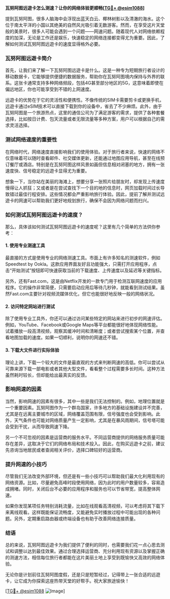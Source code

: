 **瓦努阿图远遊卡怎么测速？让你的网络体验更顺畅[[TG💪+ @esim1088](https://t.me/s/esim1088)]**

提到瓦努阿图，很多人脑海中会浮现出蓝天白云、椰林树影以及清澈的海水。这个位于南太平洋的小国以其绝美的自然风光吸引着无数游客。然而，在享受这片天堂般的美景时，很多人可能会遇到一个问题——网速问题。随着现代人对网络依赖程度的加深，无论是工作还是娱乐，快速稳定的网络连接都变得尤为重要。因此，了解如何测试瓦努阿图远遊卡的速度显得格外必要。

### 瓦努阿图远遊卡简介

首先，让我们来了解一下瓦努阿图远遊卡是什么。这是一种专为短期旅行者设计的移动数据卡，它能够提供便捷的数据服务，帮助你在瓦努阿图境内保持与外界的联系。这张卡通常支持多种网络频段，包括4G甚至部分地区的5G，这意味着即使在偏远地区，你也可能享受到不错的上网速度。

远遊卡的优势在于它的灵活性和便携性。不像传统的SIM卡需要剪卡或更换手机，远遊卡通过eSIM技术可以直接下载到你的设备中，省去了不少麻烦。此外，由于瓦努阿图是一个旅游热点，这里的通信公司为了满足游客的需求，提供了各种套餐选择，比如按日计费、包天流量或者无限流量等多种方案，用户可以根据自己的需求灵活选择。

### 测试网络速度的重要性

在网络时代，网络速度直接影响我们的使用体验。对于旅行者来说，快速的网络不仅意味着可以随时查看邮件、社交媒体更新，还能通过地图应用导航，甚至在线预订餐厅或酒店。特别是在瓦努阿图这样风景如画但信息相对闭塞的地方，拥有一张速度快、信号稳定的远遊卡显得尤为重要。

想象一下，当你站在美丽的海滩上，想要分享一张照片给朋友时，却发现上传速度慢得让人抓狂；又或者是在尝试查找下一个目的地的信息时，网页加载时间过长导致错过最佳行程安排。这些情况都会严重影响旅行体验。因此，提前了解并测试远遊卡的网速可以帮助我们更好地规划旅行，确保不会因为网络问题而扫兴。

### 如何测试瓦努阿图远遊卡的速度？

那么，具体该如何测试瓦努阿图远遊卡的速度呢？这里有几个简单的方法供你参考：

#### 1. 使用专业测速工具

最直接的方式是使用专业的网络测速工具。市面上有许多知名的测速软件，例如Speedtest by Ookla。这款应用界面友好且功能强大，只需打开应用程序，点击“开始测试”按钮即可快速获取当前的下载速度、上传速度以及延迟等关键指标。

另外，还有Fast.com，这是由Netflix开发的一款专门用于检测互联网速度的应用程序。它的操作非常简便，只需要启动应用后等待几秒钟，就能看到测试结果。虽然Fast.com主要针对视频流媒体优化，但它也能很好地反映一般的网络状况。

#### 2. 访问特定网站进行测试

除了使用专业工具外，你还可以通过访问某些特定的网站来进行初步的网速评估。例如，YouTube、Facebook或Google Maps等平台都能很好地体现网络性能。试着播放一段高清视频，观察其缓冲时间和清晰度；或者尝试搜索某个位置，并查看地图加载的速度。如果一切顺利，说明你的网速还不错。

#### 3. 下载大文件进行实际体验

理论上讲，下载一个较大的文件是最直观的方式来判断网速的高低。你可以尝试从可靠来源下载一部电影或者其他大型文件，看看整个过程需要多长时间。这种方法虽然耗时较长，但却能给出最真实的反馈。

### 影响网速的因素

当然，影响网速的因素有很多，其中一些是我们无法控制的。例如，地理位置就是一个重要因素。瓦努阿图作为一个群岛国家，许多地方的基础设施建设并不完善，尤其是在远离主要城市的区域，网络覆盖范围有限，信号强度也会受到影响。此外，天气条件也可能对网络质量产生一定影响，尤其是在暴风雨期间，信号塔可能会受到干扰，从而导致网速下降。

另一个不可忽视的因素是运营商的服务水平。不同运营商提供的网络服务质量可能存在差异，这取决于它们的网络布局和技术投入。因此，在购买远遊卡之前，建议先咨询当地居民或者查阅相关评价，选择口碑较好的运营商。

### 提升网速的小技巧

尽管我们无法改变外部环境，但还是有一些小技巧可以帮助我们最大化利用现有的网络资源。比如，尽量避免高峰时段使用网络，因为此时的用户数量较多，容易造成拥堵。同时，关闭后台不必要的应用程序和服务也可以节省带宽，提高整体网速。

如果你发现某项任务特别消耗流量，比如在线观看高清视频，可以考虑将其下载下来离线观看。这样既能保证流畅度，又能避免实时播放过程中可能出现的各种问题。另外，定期重启路由器或终端设备也有助于改善网络连接质量。

### 结语

总的来说，瓦努阿图远遊卡为我们提供了便利的同时，也需要我们花一点心思去测试和调整以达到最佳效果。通过合理选择运营商、充分利用现有资源以及掌握正确的测速方法，相信每位旅行者都能在这片美丽土地上享受到既愉快又高效的网络体验。

无论你是计划前往瓦努阿图度假，还是只是短暂经过，记得带上一张合适的远遊卡，让它成为你探索这座热带天堂的好帮手。祝大家旅途愉快！

[[TG💪+ @esim1088](https://t.me/s/esim1088) ![Image](https://i.postimg.cc/4NQfJmqS/Snipaste-2025-05-13-00-14-12.png)]